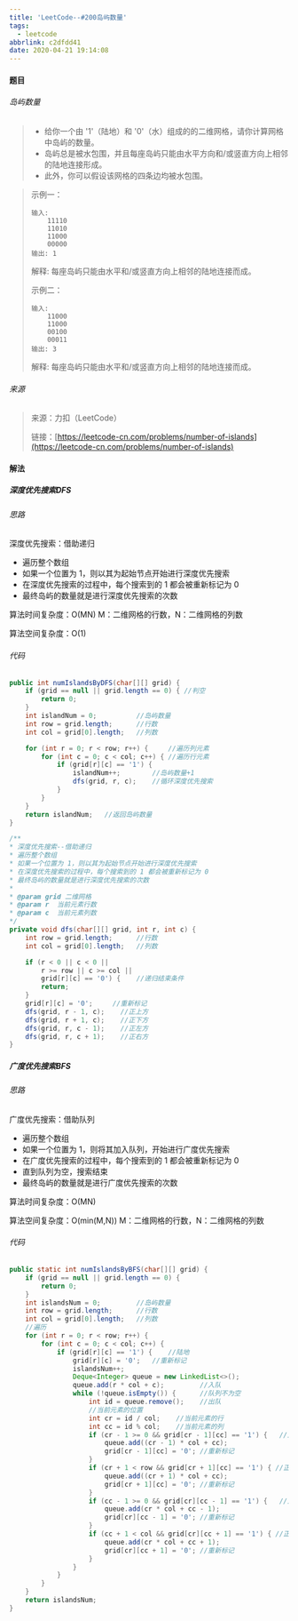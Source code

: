 ```yaml
---
title: 'LeetCode--#200岛屿数量'
tags:
  - leetcode
abbrlink: c2dfdd41
date: 2020-04-21 19:14:08
---
```



#### 题目

###### 岛屿数量

> - 给你一个由 '1'（陆地）和 '0'（水）组成的的二维网格，请你计算网格中岛屿的数量。
> - 岛屿总是被水包围，并且每座岛屿只能由水平方向和/或竖直方向上相邻的陆地连接形成。
> - 此外，你可以假设该网格的四条边均被水包围。
>

> 示例一：
>
> ```shell
> 输入:
>     11110
>     11010
>     11000
>     00000
> 输出: 1
> ```
>
> 解释: 每座岛屿只能由水平和/或竖直方向上相邻的陆地连接而成。
>
> 示例二：
>
> ```shell
> 输入:
>     11000
>     11000
>     00100
>     00011
> 输出: 3
> ```
>
> 解释: 每座岛屿只能由水平和/或竖直方向上相邻的陆地连接而成。
>

###### 来源

> 来源：力扣（LeetCode）
>
> 链接：[https://leetcode-cn.com/problems/number-of-islands](https://leetcode-cn.com/problems/number-of-islands)
>

<!--more-->

#### 解法

##### 深度优先搜索DFS

###### 思路

深度优先搜索：借助递归

- 遍历整个数组 
- 如果一个位置为 1，则以其为起始节点开始进行深度优先搜索
- 在深度优先搜索的过程中，每个搜索到的 1 都会被重新标记为 0
- 最终岛屿的数量就是进行深度优先搜索的次数

算法时间复杂度：O(MN)  M：二维网格的行数，N：二维网格的列数

算法空间复杂度：O(1)

###### 代码

```java
public int numIslandsByDFS(char[][] grid) {
    if (grid == null || grid.length == 0) { //判空
        return 0;
    }
    int islandNum = 0;          //岛屿数量
    int row = grid.length;      //行数
    int col = grid[0].length;   //列数

    for (int r = 0; r < row; r++) {     //遍历列元素
        for (int c = 0; c < col; c++) { //遍历行元素
            if (grid[r][c] == '1') {
                islandNum++;        //岛屿数量+1
                dfs(grid, r, c);    //循环深度优先搜索
            }
        }
    }
    return islandNum;   //返回岛屿数量
}

/**
* 深度优先搜索--借助递归
* 遍历整个数组
* 如果一个位置为 1，则以其为起始节点开始进行深度优先搜索
* 在深度优先搜索的过程中，每个搜索到的 1 都会被重新标记为 0
* 最终岛屿的数量就是进行深度优先搜索的次数
*
* @param grid 二维网格
* @param r	当前元素行数
* @param c	当前元素列数
*/
private void dfs(char[][] grid, int r, int c) {
    int row = grid.length;      //行数
    int col = grid[0].length;   //列数

    if (r < 0 || c < 0 ||
        r >= row || c >= col ||
        grid[r][c] == '0') {    //递归结束条件
        return;
    }
    grid[r][c] = '0';     //重新标记
    dfs(grid, r - 1, c);    //正上方
    dfs(grid, r + 1, c);    //正下方
    dfs(grid, r, c - 1);    //正左方
    dfs(grid, r, c + 1);    //正右方
}
```
##### 广度优先搜索BFS

###### 思路

广度优先搜索：借助队列

- 遍历整个数组
- 如果一个位置为 1，则将其加入队列，开始进行广度优先搜索
- 在广度优先搜索的过程中，每个搜索到的 1 都会被重新标记为 0
- 直到队列为空，搜索结束
- 最终岛屿的数量就是进行广度优先搜索的次数

算法时间复杂度：O(MN)

算法空间复杂度：O(min(M,N))	M：二维网格的行数，N：二维网格的列数

###### 代码

```java
public static int numIslandsByBFS(char[][] grid) {
    if (grid == null || grid.length == 0) {
        return 0;
    }
    int islandsNum = 0;         //岛屿数量
    int row = grid.length;      //行数
    int col = grid[0].length;   //列数
    //遍历
    for (int r = 0; r < row; r++) {
        for (int c = 0; c < col; c++) {
            if (grid[r][c] == '1') {    //陆地
                grid[r][c] = '0';   //重新标记
                islandsNum++;
                Deque<Integer> queue = new LinkedList<>();
                queue.add(r * col + c);         //入队
                while (!queue.isEmpty()) {      //队列不为空
                    int id = queue.remove();    //出队
                    //当前元素的位置
                    int cr = id / col;    //当前元素的行
                    int cc = id % col;    //当前元素的列
                    if (cr - 1 >= 0 && grid[cr - 1][cc] == '1') {   //正上方
                        queue.add((cr - 1) * col + cc);
                        grid[cr - 1][cc] = '0'; //重新标记
                    }
                    if (cr + 1 < row && grid[cr + 1][cc] == '1') { //正下方
                        queue.add((cr + 1) * col + cc);
                        grid[cr + 1][cc] = '0'; //重新标记
                    }
                    if (cc - 1 >= 0 && grid[cr][cc - 1] == '1') {   //正左方
                        queue.add(cr * col + cc - 1);
                        grid[cr][cc - 1] = '0'; //重新标记
                    }
                    if (cc + 1 < col && grid[cr][cc + 1] == '1') { //正右方
                        queue.add(cr * col + cc + 1);
                        grid[cr][cc + 1] = '0'; //重新标记
                    }
                }
            }
        }
    }
    return islandsNum;
}
```
